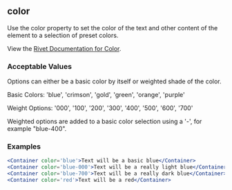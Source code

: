 ## color
Use the color property to set the color of the text and other content of the element to a selection of preset colors. 
 
View the [Rivet Documentation for Color](https://rivet.iu.edu/utilities/color/).

### Acceptable Values
Options can either be a basic color by itself or weighted shade of the color.

Basic Colors: 'blue', 'crimson', 'gold', 'green', 'orange', 'purple'

Weight Options: '000', '100', '200', '300', '400', '500', '600', '700'

Weighted options are added to a basic color selection using a '-', for example "blue-400".

### Examples
```jsx
<Container color='blue'>Text will be a basic blue</Container>
<Container color='blue-000'>Text will be a really light blue</Container>
<Container color='blue-700'>Text will be a really dark blue</Container>
<Container color='red'>Text will be a red</Container>
```
